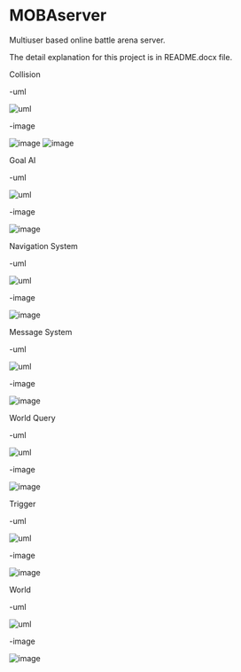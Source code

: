 # MOBAserver
Multiuser based online battle arena server.

The detail explanation for this project is in README.docx file.

Collision

-uml

![uml](https://cloud.githubusercontent.com/assets/8437769/20634614/14648ce6-b396-11e6-9e07-d42679729096.png)


-image

![image](https://cloud.githubusercontent.com/assets/8437769/20634582/e0b3cc86-b395-11e6-8b32-e66727a55023.png)
![image](https://cloud.githubusercontent.com/assets/8437769/20634584/e54903a6-b395-11e6-849b-f34f4073d6c1.png)
 
 

Goal AI

-uml

![uml](https://cloud.githubusercontent.com/assets/8437769/20634630/3a1f7180-b396-11e6-8763-b21e62f66147.png)


-image

![image](https://cloud.githubusercontent.com/assets/8437769/20634566/d62f2cec-b395-11e6-8e6c-f8dffd9eea9a.png)



Navigation System

-uml

![uml](https://cloud.githubusercontent.com/assets/8437769/20634638/4f3049f0-b396-11e6-966b-8251a02022cd.png)


-image

![image](https://cloud.githubusercontent.com/assets/8437769/20634642/55592cc0-b396-11e6-8f59-8499ef76d660.png)



Message System

-uml

![uml](https://cloud.githubusercontent.com/assets/8437769/20634649/617d1034-b396-11e6-8596-67425b038561.png)


-image

![image](https://cloud.githubusercontent.com/assets/8437769/20634651/65cb697e-b396-11e6-9829-040f17d69006.png)



World Query

-uml

![uml](https://cloud.githubusercontent.com/assets/8437769/20634658/72c11bb0-b396-11e6-9662-d65a4e33bda8.png)


-image

![image](https://cloud.githubusercontent.com/assets/8437769/20634660/77a6c440-b396-11e6-87bf-e0d3fb337a05.png)



Trigger

-uml

![uml](https://cloud.githubusercontent.com/assets/8437769/20634661/80d89e80-b396-11e6-9036-d7bb122a7777.png)


-image

![image](https://cloud.githubusercontent.com/assets/8437769/20634663/867ac944-b396-11e6-8415-50d6ddd17561.png)



World

-uml

![uml](https://cloud.githubusercontent.com/assets/8437769/20634670/99d87fb8-b396-11e6-9579-759b2b5a5e4c.png)


-image

![image](https://cloud.githubusercontent.com/assets/8437769/20634666/8d4280b4-b396-11e6-811b-bd4e786054b6.png)
